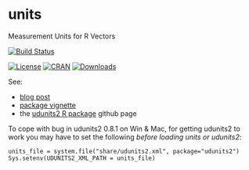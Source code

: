 # units 
Measurement Units for R Vectors

[![Build Status](https://travis-ci.org/edzer/units.svg?branch=master)](https://travis-ci.org/edzer/units) 
<!-- SET UP CODECOV AND UNCOMMENT TO GET COVERAGE BADGE [![Coverage Status](https://img.shields.io/codecov/c/github/edzer/units/master.svg)](https://codecov.io/github/edzer/units?branch=master) -->
[![License](http://img.shields.io/badge/license-GPL%20%28%3E=%202%29-brightgreen.svg?style=flat)](http://www.gnu.org/licenses/gpl-2.0.html) [![CRAN](http://www.r-pkg.org/badges/version/units)](https://cran.rstudio.com/web/packages/units/index.html) 
[![Downloads](http://cranlogs.r-pkg.org/badges/units?color=brightgreen)](http://www.r-pkg.org/pkg/units)

See:

* [blog post](http://r-spatial.org/r/2016/06/10/units.html)
* [package vignette](https://cran.r-project.org/web/packages/units/vignettes/units.html)
* the [udunits2 R package](https://github.com/pacificclimate/Rudunits2) github page

To cope with bug in udunits2 0.8.1 on Win & Mac, for getting udunits2
to work you may have to set the following _before loading units or udunits2_:

```
units_file = system.file("share/udunits2.xml", package="udunits2")
Sys.setenv(UDUNITS2_XML_PATH = units_file)
```

